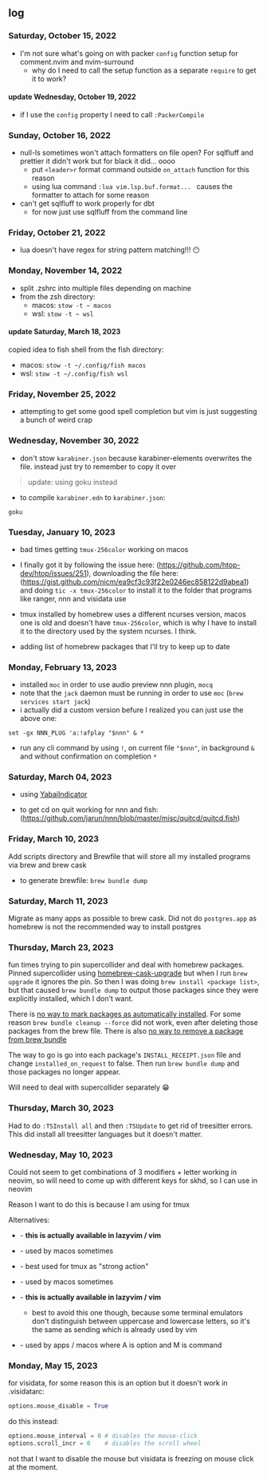 ## log

### Saturday, October 15, 2022

- I'm not sure what's going on with packer `config` function setup for comment.nvim and nvim-surround
  - why do I need to call the setup function as a separate `require` to get it to work?

#### update Wednesday, October 19, 2022

- if I use the `config` property I need to call `:PackerCompile`

### Sunday, October 16, 2022

- null-ls sometimes won't attach formatters on file open? For sqlfluff and prettier it didn't work but for black it did...
  oooo
  - put `<leader>r` format command outside `on_attach` function for this reason
  - using lua command `:lua vim.lsp.buf.format... ` causes the formatter to attach for some reason
- can't get sqlfluff to work properly for dbt
  - for now just use sqlfluff from the command line

### Friday, October 21, 2022

- lua doesn't have regex for string pattern matching!!! 😶

### Monday, November 14, 2022

- split .zshrc into multiple files depending on machine
- from the zsh directory:
  - macos: `stow -t ~ macos`
  - wsl: `stow -t ~ wsl`

#### update Saturday, March 18, 2023

copied idea to fish shell
from the fish directory:
- macos: `stow -t ~/.config/fish macos`
- wsl: `stow -t ~/.config/fish wsl`

### Friday, November 25, 2022

- attempting to get some good spell completion but vim is just suggesting a bunch of weird crap

### Wednesday, November 30, 2022

- don't stow `karabiner.json` because karabiner-elements overwrites the file. instead just try to remember to copy it over

> update: using goku instead

- to compile `karabiner.edn` to `karabiner.json`:

```
goku
```

### Tuesday, January 10, 2023

- bad times getting `tmux-256color` working on macos
- I finally got it by following the issue here: (https://github.com/htop-dev/htop/issues/251), downloading the file here: (https://gist.github.com/nicm/ea9cf3c93f22e0246ec858122d9abea1)
  and doing `tic -x tmux-256color` to install it to the folder that programs like ranger, nnn and visidata use
- tmux installed by homebrew uses a different ncurses version, macos one is old and doesn't have `tmux-256color`, which is why I have to install it to the
  directory used by the system ncurses. I think.

- adding list of homebrew packages that I'll try to keep up to date

### Monday, February 13, 2023

- installed `moc` in order to use audio preview nnn plugin, `mocq`
- note that the `jack` daemon must be running in order to use `moc` (`brew services start jack`)
- i actually did a custom version befure I realized you can just use the above one:

`set -gx NNN_PLUG 'a:!afplay "$nnn" & *`

- run any cli command by using `!`, on current file `"$nnn"`, in background `&` and without confirmation on completion `*`

### Saturday, March 04, 2023
- using [YabaiIndicator](https://github.com/xiamaz/YabaiIndicator)

- to get cd on quit working for nnn and fish: (https://github.com/jarun/nnn/blob/master/misc/quitcd/quitcd.fish)

### Friday, March 10, 2023
Add scripts directory and Brewfile that will store all my installed programs via brew and brew cask
- to generate brewfile: `brew bundle dump`

### Saturday, March 11, 2023
Migrate as many apps as possible to brew cask. Did not do `postgres.app` as homebrew is not the recommended way to install postgres

### Thursday, March 23, 2023
fun times trying to pin supercollider and deal with homebrew packages. Pinned supercollider using [homebrew-cask-upgrade](https://github.com/buo/homebrew-cask-upgrade) but when I run `brew upgrade` it ignores the pin. So then I was doing `brew install <package list>`, but that caused `brew bundle dump` to output those packages since they were explicitly installed, which I don't want. 

There is [no way to mark packages as automatically installed](https://github.com/Homebrew/brew/issues/10754). For some reason `brew bundle cleanup --force` did not work, even after deleting those packages from the brew file. There is also [no way to remove a package from brew bundle](https://github.com/Homebrew/homebrew-bundle/issues/818)

The way to go is go into each package's `INSTALL_RECEIPT.json` file and change `installed_on_request` to false. Then run `brew bundle dump` and those packages no longer appear.

Will need to deal with supercollider separately 😁

### Thursday, March 30, 2023
Had to do `:TSInstall all` and then `:TSUpdate` to get rid of treesitter errors. This did install all treesitter languages but it doesn't matter.

### Wednesday, May 10, 2023
Could not seem to get combinations of 3 modifiers + letter working in neovim, so will need to come up with different keys for skhd, so I can use <C-A-letter> in neovim

Reason I want to do this is because I am using <A-letter> for tmux

Alternatives:
- <A-C-letter> - **this is actually available in lazyvim / vim**
- <A-M-letter> - used by macos sometimes
- <A-S-letter> - best used for tmux as "strong action"
- <C-M-letter> - used by macos sometimes
- <C-S-letter> - **this is actually available in lazyvim / vim**
  - best to avoid this one though, because some terminal emulators don't distinguish between uppercase and lowercase letters, so it's the same as sending <C-letter> which is already used by vim

- <M-S-letter> - used by apps / macos
where A is option and M is command

### Monday, May 15, 2023
for visidata, for some reason this is an option but it doesn't work in .visidatarc:
```python
options.mouse_disable = True
```
do this instead:

```python
options.mouse_interval = 0 # disables the mouse-click
options.scroll_incr = 0    # disables the scroll wheel
```

not that I want to disable the mouse but visidata is freezing on mouse click at the moment.
